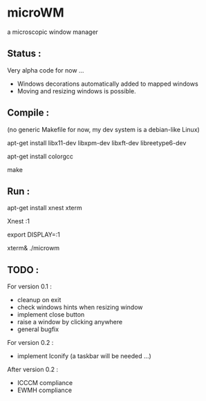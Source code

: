 # microWM
a microscopic window manager

Status :
--------

Very alpha code for now ...

* Windows decorations automatically added to mapped windows
* Moving and resizing windows is possible.

Compile :
---------

(no generic Makefile for now, my dev system is a debian-like Linux)

apt-get install libx11-dev libxpm-dev libxft-dev libreetype6-dev

apt-get install colorgcc

make

Run :
-----

apt-get install xnest xterm

Xnest :1

export DISPLAY=:1

xterm&
./microwm


TODO :
------

For version 0.1 :

* cleanup on exit
* check windows hints when resizing window
* implement close button
* raise a window by clicking anywhere 
* general bugfix

For version 0.2 :

* implement Iconify (a taskbar will be needed ...)

After version 0.2 :

* ICCCM compliance
* EWMH compliance

